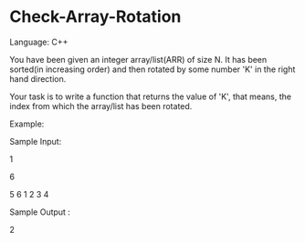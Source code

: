 # Check-Array-Rotation

Language: C++

You have been given an integer array/list(ARR) of size N. It has been sorted(in increasing order) and then rotated by some number 'K' in the right hand direction.

Your task is to write a function that returns the value of 'K', that means, the index from which the array/list has been rotated.

Example:

Sample Input:

1

6

5 6 1 2 3 4

Sample Output :

2
